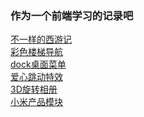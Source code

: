 ### 作为一个前端学习的记录吧
[不一样的西游记](https://zepoch.github.io/webStart/%E4%B8%8D%E4%B8%80%E6%A0%B7%E7%9A%84%E8%A5%BF%E6%B8%B8%E8%AE%B0/index.html)
<br>
[彩色楼梯导航](https://zepoch.github.io/webStart/%E5%BD%A9%E8%89%B2%E6%A5%BC%E6%A2%AF%E5%AF%BC%E8%88%AA/index.html)
<br>
[dock桌面菜单](https://zepoch.github.io/webStart/dock%E6%A1%8C%E9%9D%A2%E8%8F%9C%E5%8D%95/index.html)
<br>
[爱心跳动特效](https://zepoch.github.io/webStart/%E7%88%B1%E5%BF%83%E8%B7%B3%E5%8A%A8%E7%89%B9%E6%95%88/index.html)
<br>
[3D旋转相册](https://zepoch.github.io/webStart/3D%E6%97%8B%E8%BD%AC%E7%9B%B8%E5%86%8C/index.html)
<br>
[小米产品模块](https://zepoch.github.io/webStart/%E5%B0%8F%E7%B1%B3%E4%BA%A7%E5%93%81%E6%A8%A1%E5%9D%97/index.html)

